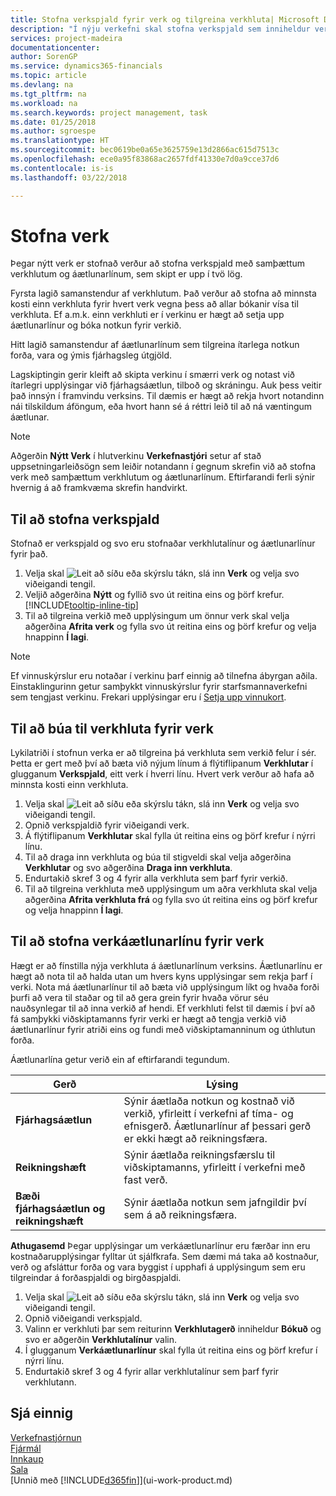 ```yaml
---
title: Stofna verkspjald fyrir verk og tilgreina verkhluta| Microsoft Docs
description: "Í nýju verkefni skal stofna verkspjald sem inniheldur verkhluta starfsins og áætlunarlínur, til að auðvelda þér að stjórna framvindu og fjárhagsáætlunum."
services: project-madeira
documentationcenter: 
author: SorenGP
ms.service: dynamics365-financials
ms.topic: article
ms.devlang: na
ms.tgt_pltfrm: na
ms.workload: na
ms.search.keywords: project management, task
ms.date: 01/25/2018
ms.author: sgroespe
ms.translationtype: HT
ms.sourcegitcommit: bec0619be0a65e3625759e13d2866ac615d7513c
ms.openlocfilehash: ece0a95f83868ac2657fdf41330e7d0a9cce37d6
ms.contentlocale: is-is
ms.lasthandoff: 03/22/2018

---
```

# <a name="create-jobs"></a>Stofna verk
Þegar nýtt verk er stofnað verður að stofna verkspjald með samþættum verkhlutum og áætlunarlínum, sem skipt er upp í tvö lög.  

Fyrsta lagið samanstendur af verkhlutum. Það verður að stofna að minnsta kosti einn verkhluta fyrir hvert verk vegna þess að allar bókanir vísa til verkhluta. Ef a.m.k. einn verkhluti er í verkinu er hægt að setja upp áætlunarlínur og bóka notkun fyrir verkið.

Hitt lagið samanstendur af áætlunarlínum sem tilgreina ítarlega notkun forða, vara og ýmis fjárhagsleg útgjöld.

Lagskiptingin gerir kleift að skipta verkinu í smærri verk og notast við ítarlegri upplýsingar við fjárhagsáætlun, tilboð og skráningu. Auk þess veitir það innsýn í framvindu verksins. Til dæmis er hægt að rekja hvort notandinn nái tilskildum áföngum, eða hvort hann sé á réttri leið til að ná væntingum áætlunar.

> [!NOTE]  
>   Aðgerðin **Nýtt Verk** í hlutverkinu **Verkefnastjóri** setur af stað uppsetningarleiðsögn sem leiðir notandann í gegnum skrefin við að stofna verk með samþættum verkhlutum og áætlunarlínum. Eftirfarandi ferli sýnir hvernig á að framkvæma skrefin handvirkt.

## <a name="to-create-a-job-card"></a>Til að stofna verkspjald
Stofnað er verkspjald og svo eru stofnaðar verkhlutalínur og áætlunarlínur fyrir það.

1. Velja skal ![Leit að síðu eða skýrslu](media/ui-search/search_small.png "Leit að síðu eða skýrslu táknið") tákn, slá inn **Verk** og velja svo viðeigandi tengil.  
2. Veljið aðgerðina **Nýtt** og fyllið svo út reitina eins og þörf krefur. [!INCLUDE[tooltip-inline-tip](includes/tooltip-inline-tip_md.md)]
3. Til að tilgreina verkið með upplýsingum um önnur verk skal velja aðgerðina **Afrita verk** og fylla svo út reitina eins og þörf krefur og velja hnappinn **Í lagi**.

> [!NOTE]  
>   Ef vinnuskýrslur eru notaðar í verkinu þarf einnig að tilnefna ábyrgan aðila. Einstaklingurinn getur samþykkt vinnuskýrslur fyrir starfsmannaverkefni sem tengjast verkinu. Frekari upplýsingar eru í [Setja upp vinnukort](projects-how-setup-time-sheets.md).

## <a name="to-create-tasks-for-a-job"></a>Til að búa til verkhluta fyrir verk
Lykilatriði í stofnun verka er að tilgreina þá verkhluta sem verkið felur í sér. Þetta er gert með því að bæta við nýjum línum á flýtiflipanum **Verkhlutar** í glugganum **Verkspjald**, eitt verk í hverri línu. Hvert verk verður að hafa að minnsta kosti einn verkhluta.

1. Velja skal ![Leit að síðu eða skýrslu](media/ui-search/search_small.png "Leit að síðu eða skýrslu táknið") tákn, slá inn **Verk** og velja svo viðeigandi tengil.
2. Opnið verkspjaldið fyrir viðeigandi verk.
3. Á flýtiflipanum **Verkhlutar** skal fylla út reitina eins og þörf krefur í nýrri línu.
4. Til að draga inn verkhluta og búa til stigveldi skal velja aðgerðina **Verkhlutar** og svo aðgerðina **Draga inn verkhluta**.
5. Endurtakið skref 3 og 4 fyrir alla verkhluta sem þarf fyrir verkið.
6. Til að tilgreina verkhluta með upplýsingum um aðra verkhluta skal velja aðgerðina **Afrita verkhluta frá** og fylla svo út reitina eins og þörf krefur og velja hnappinn **Í lagi**.

## <a name="to-create-planning-lines-for-a-job"></a>Til að stofna verkáætlunarlínu fyrir verk
Hægt er að fínstilla nýja verkhluta á áætlunarlínum verksins. Áætlunarlínu er hægt að nota til að halda utan um hvers kyns upplýsingar sem rekja þarf í verki. Nota má áætlunarlínur til að bæta við upplýsingum líkt og hvaða forði þurfi að vera til staðar og til að gera grein fyrir hvaða vörur séu nauðsynlegar til að inna verkið af hendi. Ef verkhluti felst til dæmis í því að fá samþykki viðskiptamanns fyrir verki er hægt að tengja verkið við áætlunarlínur fyrir atriði eins og fundi með viðskiptamanninum og úthlutun forða.  

Áætlunarlína getur verið ein af eftirfarandi tegundum.  

| Gerð | Lýsing |
| --- | --- |
| **Fjárhagsáætlun** |Sýnir áætlaða notkun og kostnað við verkið, yfirleitt í verkefni af tíma- og efnisgerð. Áætlunarlínur af þessari gerð er ekki hægt að reikningsfæra. |
| **Reikningshæft** |Sýnir áætlaða reikningsfærslu til viðskiptamanns, yfirleitt í verkefni með fast verð. |
| **Bæði fjárhagsáætlun og reikningshæft** |Sýnir áætlaða notkun sem jafngildir því sem á að reikningsfæra. |

**Athugasemd** Þegar upplýsingar um verkáætlunarlínur eru færðar inn eru kostnaðarupplýsingar fylltar út sjálfkrafa. Sem dæmi má taka að kostnaður, verð og afsláttur forða og vara byggist í upphafi á upplýsingum sem eru tilgreindar á forðaspjaldi og birgðaspjaldi.

1. Velja skal ![Leit að síðu eða skýrslu](media/ui-search/search_small.png "Leit að síðu eða skýrslu táknið") tákn, slá inn **Verk** og velja svo viðeigandi tengil.
2. Opnið viðeigandi verkspjald.
3. Valinn er verkhluti þar sem reiturinn **Verkhlutagerð** inniheldur **Bókuð** og svo er aðgerðin **Verkhlutalínur** valin.  
4. Í glugganum **Verkáætlunarlínur** skal fylla út reitina eins og þörf krefur í nýrri línu.
5. Endurtakið skref 3 og 4 fyrir allar verkhlutalínur sem þarf fyrir verkhlutann.

## <a name="see-also"></a>Sjá einnig
[Verkefnastjórnun](projects-manage-projects.md)  
[Fjármál](finance.md)  
[Innkaup](purchasing-manage-purchasing.md)         
[Sala](sales-manage-sales.md)      
[Unnið með [!INCLUDE[d365fin](includes/d365fin_md.md)]](ui-work-product.md)  

